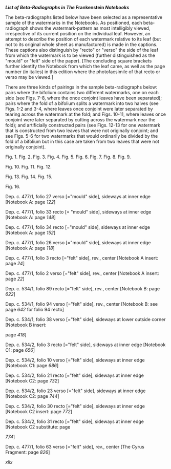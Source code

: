***List of Beta-Radiographs in The* Frankenstein *Notebooks***

The beta-radiographs listed below have been selected as a representative
sample of the watermarks in the Notebooks. As positioned, each
beta-radiograph shows the watermark-pattern as most intelligibly viewed,
irrespective of its current position on the individual leaf. However, an
attempt to describe the position of each watermark relative to its leaf
(but not to its original whole sheet as manufactured) is made in the
captions. These captions also distinguish by "recto" or "verso" the side
of the leaf from which the watermark is to be viewed (further
distinguished as the "mould" or "felt" side of the paper). [The
concluding square brackets further identify the Notebook from which the
leaf came, as well as the page number (in italics) in this edition where
the photofacsimile of that recto or verso may be viewed.]

There are three kinds of pairings in the sample beta-radiographs below:
pairs where the bifolium contains two different watermarks, one on each
side (see Figs. 7-8, where the once conjoint leaves have been
separated); pairs where the fold of a bifolium splits a watermark into
two halves (see Figs. 1-2 and 3-4, where leaves once conjoint were later
separated by tearing across the watermark at the fold; and Figs. 10-11,
where leaves once conjoint were later separated by cutting across the
watermark near the fold); and artificially constructed pairs (see Figs.
12-13 for one watermark that is constructed from two leaves that were
not originally conjoint; and see Figs. 5-6 for two watermarks that would
ordinarily be divided by the fold of a bifolium but in this case are
taken from two leaves that were not originally conjoint).

Fig. 1. Fig. 2. Fig. 3. Fig. 4. Fig. 5. Fig. 6. Fig. 7. Fig. 8. Fig. 9.

Fig. 10. Fig. 11. Fig. 12.

Fig. 13. Fig. 14. Fig. 15.

Fig. 16.

Dep. c. 477/1, folio 27 verso [="mould" side], sideways at inner edge
[Notebook A: page *122*]

Dep. c. 477/1, folio 33 recto [= "mould" side], sideways at inner edge
[Notebook A: page *148*]

Dep. c. 477/1, folio 34 recto [="mould" side], sideways at inner edge
[Notebook A: page *152*]

Dep. c. 477/1, folio 26 verso [="mould" side], sideways at inner edge
[Notebook A: page *118*]

Dep. c. 477/1, folio 3 recto [="felt" side], rev., center [Notebook A
insert: page *24*]

Dep. c. 477/1, folio 2 verso [="felt" side], rev., center [Notebook A
insert: page *22*]

Dep. c. 534/1, folio 89 recto [="felt" side], rev., center [Notebook B:
page *622*]

Dep. c. 534/1, folio 94 verso [="felt" side], rev., center [Notebook B:
see page *642* for folio 94 recto]

Dep. c. 534/1, folio 38 verso [="felt" side], sideways at lower outside
corner [Notebook B insert:

page *418*]

Dep. c. 534/2, folio 3 recto [="felt" side], sideways at inner edge
[Notebook C1: page *656*]

Dep. c. 534/2, folio 10 verso [="felt" side], sideways at inner edge
[Notebook C1: page *686*]

Dep. c. 534/2, folio 21 recto [="felt" side], sideways at inner edge
[Notebook C2: page *732*]

Dep. c. 534/2, folio 23 verso [="felt" side], sideways at inner edge
[Notebook C2: page *744*]

Dep. c. 534/2, folio 30 recto [="felt" side], sideways at inner edge
[Notebook C2 insert: page *772*]

Dep. c. 534/2, folio 31 recto [="felt" side], sideways at inner edge
[Notebook C2 substitute: page

*774*]

Dep. c. 477/1, folio 63 verso [="felt" side], rev., center [The Cyrus
Fragment: page *826*]

*xlix*


